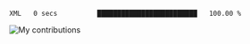 <!--START_SECTION:waka-->

```text
XML   0 secs          █████████████████████████   100.00 %
```

<!--END_SECTION:waka-->
<img src="https://github-readme-streak-stats.herokuapp.com/?user=pahas&theme=white" alt="My contributions" />
